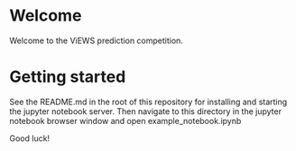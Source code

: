 # Welcome

Welcome to the ViEWS prediction competition.

# Getting started

See the README.md in the root of this repository for installing and starting the jupyter notebook server.
Then navigate to this directory in the jupyter notebook browser window and open example_notebook.ipynb

Good luck!